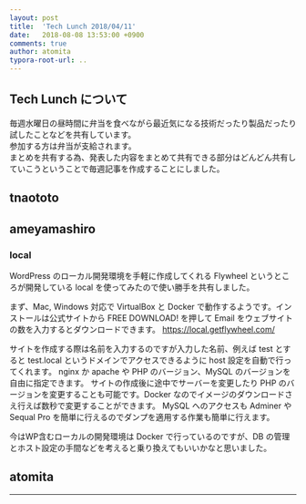 ```yaml
---
layout: post
title:  'Tech Lunch 2018/04/11'
date:   2018-08-08 13:53:00 +0900
comments: true
author: atomita
typora-root-url: ..
---
```


## Tech Lunch について

毎週水曜日の昼時間に弁当を食べながら最近気になる技術だったり製品だったり試したことなどを共有しています。  
参加する方は弁当が支給されます。  
まとめを共有する為、発表した内容をまとめて共有できる部分はどんどん共有していこうということで毎週記事を作成することにしました。  

## tnaototo


## ameyamashiro

### local

WordPress のローカル開発環境を手軽に作成してくれる Flywheel というところが開発している local を使ってみたので使い勝手を共有しました。

まず、Mac, Windows 対応で VirtualBox と Docker で動作するようです。インストールは公式サイトから FREE DOWNLOAD! を押して Email をウェブサイトの数を入力するとダウンロードできます。
https://local.getflywheel.com/

サイトを作成する際は名前を入力するのですが入力した名前、例えば test とすると test.local というドメインでアクセスできるように host 設定を自動で行ってくれます。
nginx か apache や PHP のバージョン、MySQL のバージョンを自由に指定できます。
サイトの作成後に途中でサーバーを変更したり PHP のバージョンを変更することも可能です。Docker なのでイメージのダウンロードさえ行えば数秒で変更することができます。
MySQL へのアクセスも Adminer や Sequal Pro を簡単に行えるのでダンプを適用する作業も簡単に行えます。

今はWP含むローカルの開発環境は Docker で行っているのですが、DB の管理とホスト設定の手間などを考えると乗り換えてもいいかなと思いました。


## atomita




----
